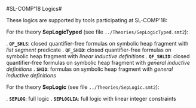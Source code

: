 #SL-COMP'18 Logics#

These logics are supported by tools participating at SL-COMP'18:

For the theory **SepLogicTyped** (see file `../Theories/SepLogicTyped.smt2`):

. **`QF_SHLS`**: closed quantifier-free formulas on symbolic heap fragment with *list segment* predicate
. **`QF_SHID`**: closed quantifier-free formulas on symbolic heap fragment with *linear inductive definitions* 
. **`QF_SHLID`**: closed quantifier-free formulas on symbolic heap fragment with *general inductive definitions*
. **`SHID`**: formulas on symbolic heap fragment with *general inductive definitions*


For the theory **SepLogic** (see file `../Theories/SepLogic.smt2`):

. **`SEPLOG`**: full logic
. **`SEPLOGLIA`**: full logic with linear integer constraints

